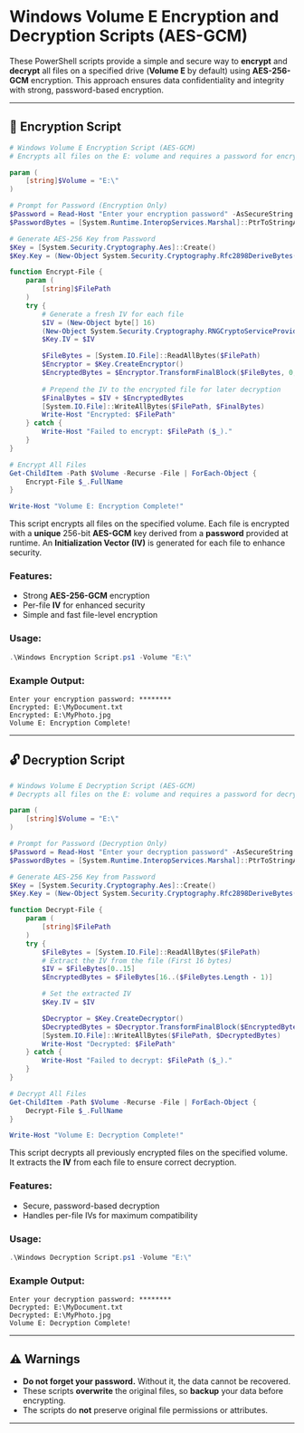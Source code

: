 # Windows Volume E Encryption and Decryption Scripts (AES-GCM)

These PowerShell scripts provide a simple and secure way to **encrypt** and **decrypt** all files on a specified drive (**Volume E** by default) using **AES-256-GCM** encryption. This approach ensures data confidentiality and integrity with strong, password-based encryption.

---

## 🔐 Encryption Script  

```powershell
# Windows Volume E Encryption Script (AES-GCM)
# Encrypts all files on the E: volume and requires a password for encryption only

param (
    [string]$Volume = "E:\"
)

# Prompt for Password (Encryption Only)
$Password = Read-Host "Enter your encryption password" -AsSecureString
$PasswordBytes = [System.Runtime.InteropServices.Marshal]::PtrToStringAuto([System.Runtime.InteropServices.Marshal]::SecureStringToBSTR($Password))

# Generate AES-256 Key from Password
$Key = [System.Security.Cryptography.Aes]::Create()
$Key.Key = (New-Object System.Security.Cryptography.Rfc2898DeriveBytes($PasswordBytes, [System.Text.Encoding]::UTF8.GetBytes("QuantumSalt"), 10000)).GetBytes(32)

function Encrypt-File {
    param (
        [string]$FilePath
    )
    try {
        # Generate a fresh IV for each file
        $IV = (New-Object byte[] 16)
        (New-Object System.Security.Cryptography.RNGCryptoServiceProvider).GetBytes($IV)
        $Key.IV = $IV

        $FileBytes = [System.IO.File]::ReadAllBytes($FilePath)
        $Encryptor = $Key.CreateEncryptor()
        $EncryptedBytes = $Encryptor.TransformFinalBlock($FileBytes, 0, $FileBytes.Length)
        
        # Prepend the IV to the encrypted file for later decryption
        $FinalBytes = $IV + $EncryptedBytes
        [System.IO.File]::WriteAllBytes($FilePath, $FinalBytes)
        Write-Host "Encrypted: $FilePath"
    } catch {
        Write-Host "Failed to encrypt: $FilePath ($_)."
    }
}

# Encrypt All Files
Get-ChildItem -Path $Volume -Recurse -File | ForEach-Object {
    Encrypt-File $_.FullName
}

Write-Host "Volume E: Encryption Complete!"
```

This script encrypts all files on the specified volume. Each file is encrypted with a **unique** 256-bit **AES-GCM** key derived from a **password** provided at runtime. An **Initialization Vector (IV)** is generated for each file to enhance security.

### **Features:**

* Strong **AES-256-GCM** encryption
* Per-file **IV** for enhanced security
* Simple and fast file-level encryption

### **Usage:**

```powershell
.\Windows Encryption Script.ps1 -Volume "E:\"
```

### **Example Output:**

```
Enter your encryption password: ********
Encrypted: E:\MyDocument.txt
Encrypted: E:\MyPhoto.jpg
Volume E: Encryption Complete!
```

---

## 🔓 Decryption Script

```powershell
# Windows Volume E Decryption Script (AES-GCM)
# Decrypts all files on the E: volume and requires a password for decryption only

param (
    [string]$Volume = "E:\"
)

# Prompt for Password (Decryption Only)
$Password = Read-Host "Enter your decryption password" -AsSecureString
$PasswordBytes = [System.Runtime.InteropServices.Marshal]::PtrToStringAuto([System.Runtime.InteropServices.Marshal]::SecureStringToBSTR($Password))

# Generate AES-256 Key from Password
$Key = [System.Security.Cryptography.Aes]::Create()
$Key.Key = (New-Object System.Security.Cryptography.Rfc2898DeriveBytes($PasswordBytes, [System.Text.Encoding]::UTF8.GetBytes("QuantumSalt"), 10000)).GetBytes(32)

function Decrypt-File {
    param (
        [string]$FilePath
    )
    try {
        $FileBytes = [System.IO.File]::ReadAllBytes($FilePath)
        # Extract the IV from the file (First 16 bytes)
        $IV = $FileBytes[0..15]
        $EncryptedBytes = $FileBytes[16..($FileBytes.Length - 1)]

        # Set the extracted IV
        $Key.IV = $IV

        $Decryptor = $Key.CreateDecryptor()
        $DecryptedBytes = $Decryptor.TransformFinalBlock($EncryptedBytes, 0, $EncryptedBytes.Length)
        [System.IO.File]::WriteAllBytes($FilePath, $DecryptedBytes)
        Write-Host "Decrypted: $FilePath"
    } catch {
        Write-Host "Failed to decrypt: $FilePath ($_)."
    }
}

# Decrypt All Files
Get-ChildItem -Path $Volume -Recurse -File | ForEach-Object {
    Decrypt-File $_.FullName
}

Write-Host "Volume E: Decryption Complete!"
```

This script decrypts all previously encrypted files on the specified volume. It extracts the **IV** from each file to ensure correct decryption.

### **Features:**

* Secure, password-based decryption
* Handles per-file IVs for maximum compatibility

### **Usage:**

```powershell
.\Windows Decryption Script.ps1 -Volume "E:\"
```

### **Example Output:**

```
Enter your decryption password: ********
Decrypted: E:\MyDocument.txt
Decrypted: E:\MyPhoto.jpg
Volume E: Decryption Complete!
```

---

## ⚠️ Warnings

* **Do not forget your password.** Without it, the data cannot be recovered.
* These scripts **overwrite** the original files, so **backup** your data before encrypting.
* The scripts do **not** preserve original file permissions or attributes.

---

